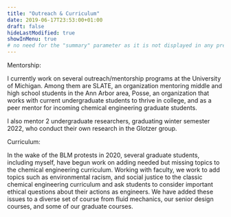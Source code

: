 ```yaml
---
title: "Outreach & Curriculum"
date: 2019-06-17T23:53:00+01:00
draft: false
hideLastModified: true
showInMenu: true
# no need for the "summary" parameter as it is not displayed in any previews
---
```


Mentorship: 

I currently work on several outreach/mentorship programs at the University of Michigan. Among them are SLATE, an organization mentoring middle and high school students in the Ann Arbor area, Posse, an organization that works with current undergraduate students to thrive in college, and as a peer mentor for incoming chemical engineering graduate students. 

I also mentor 2 undergraduate researchers, graduating winter semester 2022, who conduct their own research in the Glotzer group.

Curriculum:

In the wake of the BLM protests in 2020, several graduate students, including myself, have begun work on adding needed but missing topics to the chemical engineering curriculum. Working with faculty, we work to add topics such as environmental racism, and social justice to the classic chemical engineering curriculum and ask students to consider important ethical questions about their actions as engineers. We have added these issues to a diverse set of course from fluid mechanics, our senior design courses, and some of our graduate courses.  
